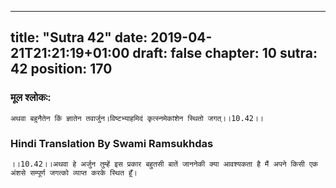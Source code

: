 
---
title: "Sutra 42"
date: 2019-04-21T21:21:19+01:00
draft: false
chapter: 10
sutra: 42
position: 170
---
### मूल श्लोकः:
```
अथवा बहुनैतेन किं ज्ञातेन तवार्जुन।विष्टभ्याहमिदं कृत्स्नमेकांशेन स्थितो जगत्।।10.42।।

```

### Hindi Translation By Swami Ramsukhdas
```
।।10.42।।अथवा हे अर्जुन तुम्हें इस प्रकार बहुतसी बातें जाननेकी क्या आवश्यकता है मैं अपने किसी एक अंशसे सम्पूर्ण जगत्को व्याप्त करके स्थित हूँ।

```

